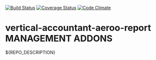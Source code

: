 [![Build Status](https://travis-ci.com/open-synergy/opensynid-vertical-accountant-aeroo-report.svg?branch=8.0)](https://travis-ci.com/open-synergy/opensynid-vertical-accountant-aeroo-report)
[![Coverage Status](https://coveralls.io/repos/github/open-synergy/opensynid-vertical-accountant-aeroo-report/badge.svg?branch=8.0)](https://coveralls.io/github/open-synergy/opensynid-vertical-accountant-aeroo-report?branch=8.0)
[![Code Climate](https://codeclimate.com/github/open-synergy/opensynid-vertical-accountant-aeroo-report/badges/gpa.svg)](https://codeclimate.com/github/open-synergy/opensynid-vertical-accountant-aeroo-report)

# vertical-accountant-aeroo-report MANAGEMENT ADDONS

${REPO_DESCRIPTION}
